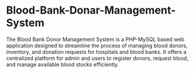 # Blood-Bank-Donar-Management-System
The Blood Bank Donor Management System is a PHP-MySQL based web application designed to streamline the process of managing blood donors, inventory, and donation requests for hospitals and blood banks. It offers a centralized platform for admin and users to register donors, request blood, and manage available blood stocks efficiently.
